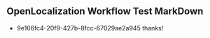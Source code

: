 ## OpenLocalization Workflow Test MarkDown
* 9e166fc4-20f9-427b-8fcc-67029ae2a945 thanks!

<!--HONumber=Aug16_HO1-->


